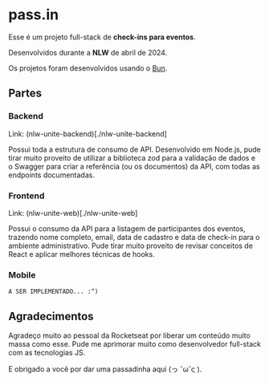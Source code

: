 # pass.in

Esse é um projeto full-stack de **check-ins para eventos**.

Desenvolvidos durante a **NLW** de abril de 2024.

Os projetos foram desenvolvidos usando o [Bun](https://bun.sh/).

## Partes

### Backend

Link: (nlw-unite-backend)[./nlw-unite-backend]

Possui toda a estrutura de consumo de API. Desenvolvido em Node.js, pude tirar muito proveito de utilizar a biblioteca zod para a validação de dados e o Swagger para criar a referência (ou os documentos) da API, com todas as endpoints documentadas.

### Frontend

Link: (nlw-unite-web)[./nlw-unite-web]

Possui o consumo da API para a listagem de participantes dos eventos, trazendo nome completo, email, data de cadastro e data de check-in para o ambiente administrativo. Pude tirar muito proveito de revisar conceitos de React e aplicar melhores técnicas de hooks.

### Mobile

`A SER IMPLEMENTADO... :^)`

## Agradecimentos

Agradeço muito ao pessoal da Rocketseat por liberar um conteúdo muito massa como esse. Pude me aprimorar muito como desenvolvedor full-stack com as tecnologias JS.

E obrigado a você por dar uma passadinha aqui (っ ˘ω˘ς ).
